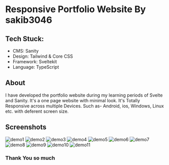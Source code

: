 # Responsive Portfolio Website By sakib3046

## Tech Stuck:
- CMS: Sanity
- Design: Tailwind & Core CSS
- Framework: Sveltekit
- Language: TypeScript

## About
I have developed the portfolio website during my learning periods of Svelte and Sanity. It's a one page website with minimal look. It's Totally Responsive across multiple Devices. Such as- Android, ios, Windows, Linux etc. with deferent screen size. 

## Screenshots
![demo1](./src/Asstes/1.png)
![demo2](./src/Asstes/2.png)
![demo3](./src/Asstes/3.png)
![demo4](./src/Asstes/4.png)
![demo5](./src/Asstes/5.png)
![demo6](./src/Asstes/6.png)
![demo7](./src/Asstes/7.png)
![demo8](./src/Asstes/8.png)
![demo9](./src/Asstes/9.png)
![demo10](./src/Asstes/10.png)
![demo11](./src/Asstes/11.png)


### Thank You so much